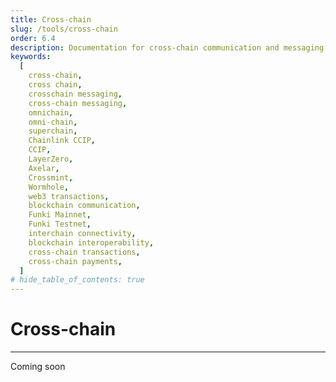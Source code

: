 ```yaml
---
title: Cross-chain
slug: /tools/cross-chain
order: 6.4
description: Documentation for cross-chain communication and messaging on the Funki network. This page covers integrating tools like LayerZero with Funki for web3 transactions, cross-chain messaging, and secure blockchain communication.
keywords:
  [
    cross-chain,
    cross chain,
    crosschain messaging,
    cross-chain messaging,
    omnichain,
    omni-chain,
    superchain,
    Chainlink CCIP,
    CCIP,
    LayerZero,
    Axelar,
    Crossmint,
    Wormhole,
    web3 transactions,
    blockchain communication,
    Funki Mainnet,
    Funki Testnet,
    interchain connectivity,
    blockchain interoperability,
    cross-chain transactions,
    cross-chain payments,
  ]
# hide_table_of_contents: true
---
```


# Cross-chain

---

Coming soon

<!-- ## Axelar

[Axelar](https://axelar.network/) is an interchain platform that connects blockchains to enable universal web3 transactions. By integrating with Axelar, applications built on Funki can now easily send messages and assets between the 49+ blockchains connected via Axelar.

To learn more about Axelar visit our [docs](https://docs.axelar.dev/). For complete end-to-end examples demonstrating various Axelar use cases please visit the available [code examples](https://github.com/axelarnetwork/axelar-examples).

#### Supported Networks

- [Funki Mainnet](https://docs.axelar.dev/resources/mainnet)
- [Funki Testnet](https://docs.axelar.dev/resources/testnet)

#### Axelarscan

To view current transactions and live stats about the Axelar network, please visit the [Axelarscan block explorer](https://axelarscan.io/)

--- -->

